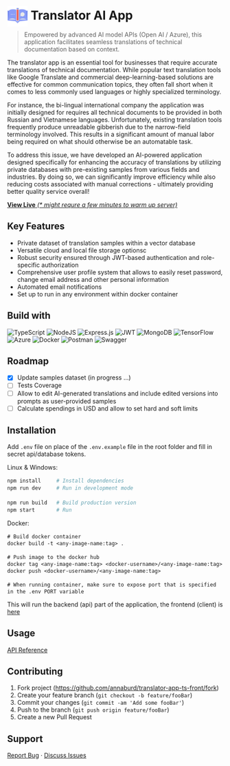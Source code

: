 # <img src="https://raw.githubusercontent.com/AnnaBurd/translator-app-ts-front/492b9d9e7c1deacd02e615f8c5ffb2988676da7e/public/icon.svg" width="48" style="margin-bottom:-16px"> Translator AI App

> Empowered by advanced AI model APIs (Open AI / Azure), this application facilitates seamless translations of technical documentation based on context.

The translator app is an essential tool for businesses that require accurate translations of technical documentation. While popular text translation tools like Google Translate and commercial deep-learning-based solutions are effective for common communication topics, they often fall short when it comes to less commonly used languages or highly specialized terminology.

For instance, the bi-lingual international company the application was initially designed for requires all technical documents to be provided in both Russian and Vietnamese languages. Unfortunately, existing translation tools frequently produce unreadable gibberish due to the narrow-field terminology involved. This results in a significant amount of manual labor being required on what should otherwise be an automatable task.

To address this issue, we have developed an AI-powered application designed specifically for enhancing the accuracy of translations by utilizing private databases with pre-existing samples from various fields and industries. By doing so, we can significantly improve efficiency while also reducing costs associated with manual corrections - ultimately providing better quality service overall!

[**View Live** _(\* might requre a few minutes to warm up server)_](https://translatorai.tech/ "Translator App")

## Key Features

- Private dataset of translation samples within a vector database
- Versatile cloud and local file storage optionsc
- Robust security ensured through JWT-based authentication and role-specific authorization
- Comprehensive user profile system that allows to easily reset password, change email address and other personal information
- Automated email notifications
- Set up to run in any environment within docker container

## Build with

![TypeScript](https://img.shields.io/badge/typescript-%23007ACC.svg?style=for-the-badge&logo=typescript&logoColor=white)
![NodeJS](https://img.shields.io/badge/node.js-6DA55F?style=for-the-badge&logo=node.js&logoColor=white)
![Express.js](https://img.shields.io/badge/express.js-%23404d59.svg?style=for-the-badge&logo=express&logoColor=%2361DAFB)
![JWT](https://img.shields.io/badge/JWT-black?style=for-the-badge&logo=JSON%20web%20tokens)
![MongoDB](https://img.shields.io/badge/MongoDB-%234ea94b.svg?style=for-the-badge&logo=mongodb&logoColor=white)
![TensorFlow](https://img.shields.io/badge/TensorFlow-%23FF6F00.svg?style=for-the-badge&logo=TensorFlow&logoColor=white)
![Azure](https://img.shields.io/badge/azure-%230072C6.svg?style=for-the-badge&logo=microsoftazure&logoColor=white)
![Docker](https://img.shields.io/badge/docker-%230db7ed.svg?style=for-the-badge&logo=docker&logoColor=white)
![Postman](https://img.shields.io/badge/Postman-FF6C37?style=for-the-badge&logo=postman&logoColor=white)
![Swagger](https://img.shields.io/badge/-Swagger-%23Clojure?style=for-the-badge&logo=swagger&logoColor=white)

## Roadmap

- [x] Update samples dataset (in progress ...)
- [ ] Tests Coverage
- [ ] Allow to edit AI-generated translations and include edited versions into prompts as user-provided samples
- [ ] Calculate spendings in USD and allow to set hard and soft limits

## Installation

Add `.env` file on place of the `.env.example` file in the root folder and fill in secret api/database tokens.

Linux & Windows:

```bash
npm install     # Install dependencies
npm run dev     # Run in development mode

npm run build   # Build production version
npm start       # Run
```

Docker:

```
# Build docker container
docker build -t <any-image-name:tag> .

# Push image to the docker hub
docker tag <any-image-name:tag> <docker-username>/<any-image-name:tag>
docker push <docker-username>/<any-image-name:tag>

# When running container, make sure to expose port that is specified in the .env PORT variable
```

This will run the backend (api) part of the application, the frontend (client) is [here](https://github.com/AnnaBurd/translator-app-ts-front)

## Usage

[API Reference](https://translator-app-api.azurewebsites.net/api-docs)

## Contributing

1. Fork project (<https://github.com/annaburd/translator-app-ts-front/fork>)
2. Create your feature branch (`git checkout -b feature/fooBar`)
3. Commit your changes (`git commit -am 'Add some fooBar'`)
4. Push to the branch (`git push origin feature/fooBar`)
5. Create a new Pull Request

## Support

<a href="https://github.com/annaburd/translator-app-ts-front/issues">Report Bug</a>
·
<a href="https://www.linkedin.com/in/anna-burdanova-b91453218/">Discuss Issues</a>
